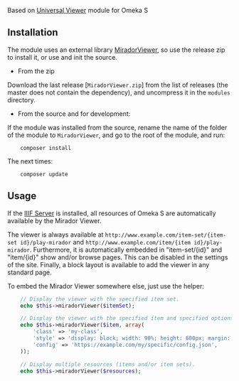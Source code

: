 Based on [Universal Viewer] module for Omeka S

Installation
------------
The module uses an external library [MiradorViewer], so use the release zip to
install it, or use and init the source.

* From the zip

Download the last release [`MiradorViewer.zip`] from the list of releases (the
master does not contain the dependency), and uncompress it in the `modules`
directory.

* From the source and for development:

If the module was installed from the source, rename the name of the folder of
the module to `MiradorViewer`, and go to the root of the module, and run:

```
    composer install
```

The next times:

```
    composer update
```

Usage
-----

If the [IIIF Server] is installed, all resources of Omeka S are automatically
available by the Mirador Viewer.

The viewer is always available at `http://www.example.com/item-set/{item-set id}/play-mirador`
and `http://www.example.com/item/{item id}/play-mirador`. Furthermore, it is
automatically embedded in "item-set/{id}" and "item/{id}" show and/or browse
pages. This can be disabled in the settings of the site. Finally, a block layout
is available to add the viewer in any standard page.

To embed the Mirador Viewer somewhere else, just use the helper:

```php
    // Display the viewer with the specified item set.
    echo $this->miradorViewer($itemSet);

    // Display the viewer with the specified item and specified options.
    echo $this->miradorViewer($item, array(
        'class' => 'my-class',
        'style' => 'display: block; width: 90%; height: 600px; margin: 1em 5%; position: relative;',
        'config' => 'https://example.com/my/specific/config.json',
    ));

    // Display multiple resources (items and/or item sets).
    echo $this->miradorViewer($resources);
```

[Universal Viewer]: https://github.com/Daniel-KM/Omeka-S-module-UniversalViewer
[MiradorViewer]: https://github.com/ProjectMirador/mirador
[Omeka S]: https://omeka.org/s
[Omeka]: https://omeka.org
[IIIF Server]: https://github.com/Daniel-KM/Omeka-S-module-IiifServer
[IIIF]: http://iiif.io
